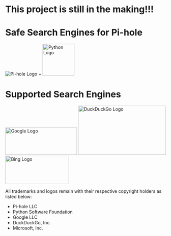 # This project is still in the making!!!
# Safe Search Engines for Pi-hole
![Pi-hole Logo](https://i0.wp.com/pi-hole.net/wp-content/uploads/2017/06/Vortex-r.png?resize=100%2C100&ssl=1) + <img src="https://upload.wikimedia.org/wikipedia/commons/thumb/c/c3/Python-logo-notext.svg/2000px-Python-logo-notext.svg.png" alt="Python Logo" width="100">
# Supported Search Engines
<img src="https://www.festisite.com/static/partylogo/img/logos/google.png" alt="Google Logo" width="225" height="86">
<img src="https://dwglogo.com/wp-content/uploads/2016/01/DuckDuckGo_logo_004.svg" alt="DuckDuckGo Logo" width="275" height="154.75">
<img src="https://upload.wikimedia.org/wikipedia/commons/thumb/e/e9/Bing_logo.svg/2000px-Bing_logo.svg.png" alt="Bing Logo" width="200" height="89.2">

All trademarks and logos remain with their respective copyright holders as listed below:
- Pi-hole LLC
- Python Software Foundation
- Google LLC
- DuckDuckGo, Inc.
- Microsoft, Inc.
